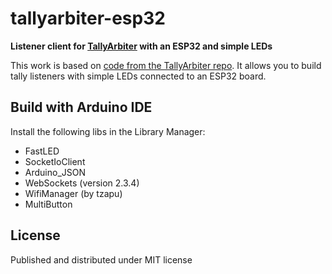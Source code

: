 # tallyarbiter-esp32

**Listener client for [TallyArbiter](https://github.com/josephdadams/TallyArbiter) with an ESP32 and simple LEDs**

This work is based on [code from the TallyArbiter repo](https://github.com/josephdadams/TallyArbiter/tree/master/listener_clients/esp32-neopixel-listener). It allows you to build tally listeners with simple LEDs connected to an ESP32 board.


## Build with Arduino IDE

Install the following libs in the Library Manager:

* FastLED
* SocketIoClient
* Arduino_JSON
* WebSockets (version 2.3.4)
* WifiManager (by tzapu)
* MultiButton


## License

Published and distributed under MIT license